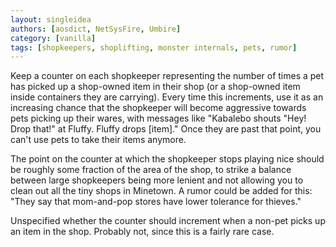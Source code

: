 ```yaml
---
layout: singleidea
authors: [aosdict, NetSysFire, Umbire]
category: [vanilla]
tags: [shopkeepers, shoplifting, monster internals, pets, rumor]
---
```

Keep a counter on each shopkeeper representing the number of times a pet has
picked up a shop-owned item in their shop (or a shop-owned item inside
containers they are carrying). Every time this increments, use it as an
increasing chance that the shopkeeper will become aggressive towards pets
picking up their wares, with messages like "Kabalebo shouts "Hey! Drop that!"
at Fluffy. Fluffy drops [item]." Once they are past that point, you can't use
pets to take their items anymore.

The point on the counter at which the shopkeeper stops playing nice should be
roughly some fraction of the area of the shop, to strike a balance between large
shopkeepers being more lenient and not allowing you to clean out all the tiny
shops in Minetown. A rumor could be added for this: "They say that mom-and-pop
stores have lower tolerance for thieves."

Unspecified whether the counter should increment when a non-pet picks up an item
in the shop. Probably not, since this is a fairly rare case.
